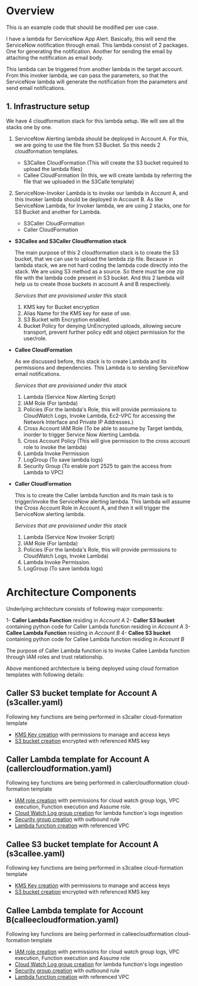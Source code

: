 
# Overview
This is an example code that should be modified per use case.  

I have a lambda for ServiceNow App Alert. Basically, this will send the ServiceNow notification through email. This lambda consist of 2 packages. One for generating the notification. Another for sending the email by 
 attaching the notification as email body.

This lambda can be triggered from another lambda in the target account. From this invoker lambda, we can pass the parameters, so that the ServiceNow lambda will generate the notification from the parameters and send
email notifications.

## 1. Infrastructure setup
We have 4 cloudformation stack for this lambda setup. We will see all the stacks one by one. 
 1. ServiceNow Alerting lambda should be deployed in Account A. For this, we are going to use the file from S3 Bucket. So this needs 2 cloudformation templates.
	- S3Callee CloudFormation (This will create the S3 bucket required to upload the lambda files)
	- Callee CloudFormation (In this, we will create lambda by referring the file that we uploaded in the S3Calle template)

 2. ServiceNow-Invoker Lambda is to invoke our lambda in Account A, and this Invoker lambda should be deployed in Account B. As like ServiceNow Lambda, for Invoker lambda, we are using 2 stacks, one for S3 Bucket and another for Lambda. 
	- S3Caller CloudFormation
	- Caller CloudFormation 

 - **S3Callee  and S3Caller Cloudformation stack**

	The main purpose of this 2 cloudformation stack is to create the S3 bucket, that we can use to upload the lambda zip file. Because in lambda stack, we are not hard coding the lambda code directly into the stack. We are using S3 method as a source. So there must be one zip file with the lambda code present in S3 bucket. And this 2 lambda will help us to create those buckets in account A and B respectively.

	*Services that are provisioned under this stack*
	1. KMS key for Bucket encryption
	2. Alias Name for the KMS key for ease of use.
	3. S3 Bucket with Encryption enabled.
	4. Bucket Policy for denying UnEncrypted uploads, allowing secure transport, prevent further policy edit and object permission for the user/role.

 - **Callee CloudFormation**

	As we discussed before, this stack is to create Lambda and its permissions and dependencies. This Lambda is to sending ServiceNow email notifications.

	*Services that are provisioned under this stack*
	1. Lambda (Service Now Alerting Script)
	2. IAM Role (For lambda)
	3. Policies (For the lambda's Role, this will provide permissions to CloudWatch Logs, Invoke Lambda, Ec2-VPC for accessing the Network Interface and Private IP Addresses.)
	4. Cross Account IAM Role (To be able to assume by Target lambda, inorder to trigger Service Now Alerting Lambda.
	5. Cross Account Policy (This will give permission to the cross account role to invoke the lambda)
	6. Lambda Invoke Permission
	7. LogGroup (To save lambda logs)
	8. Security Group (To enable port 2525 to gain the access from Lambda to VPC)

 - **Caller CloudFormation**

	This is to create the Caller lambda function and its main task is to trigger/invoke the ServiceNow alerting lambda.  This lambda will assume the Cross Account Role in Account A, and then it will trigger the ServiceNow alerting lambda.

	*Services that are provisioned under this stack*
	1. Lambda (Service Now Invoker Script)
	2. IAM Role (For lambda)
	3. Policies (For the lambda's Role, this will provide permissions to CloudWatch Logs, Invoke Lambda)
	4. Lambda Invoke Permission.
	5. LogGroup (To save lambda logs)



















# Architecture Components

Underlying architecture consists of following major components:

1- **Caller Lambda Function** residing in *Account A*
2- **Caller S3 bucket** containing python code for Caller Lambda function residing in *Account A*
3- **Callee Lambda Function** residing in *Account B*
4- **Callee S3 bucket** containing python code for Callee Lambda function residing in *Account B*

The purpose of Caller Lambda function is to invoke Callee Lambda function through IAM roles and trust relationship. 

Above mentioned architecture is being deployed using cloud formation templates with following details:

Caller S3 bucket template for Account A (s3caller.yaml)
-------------------------------------------------------------------------------------------
Following key functions are being performed in s3caller cloud-formation template

 - [KMS Key creation](https://docs.aws.amazon.com/AWSCloudFormation/latest/UserGuide/aws-resource-kms-key.html) with permissions to manage and access keys
 - [S3 bucket creation](https://docs.aws.amazon.com/AWSCloudFormation/latest/UserGuide/aws-properties-s3-bucket.html) encrypted with referenced KMS key

Caller Lambda template for Account A (callercloudformation.yaml)
-------------------------------------------------------------------------------------------
Following key functions are being performed in callercloudformation cloud-formation template

 - [IAM role creation](https://docs.aws.amazon.com/AWSCloudFormation/latest/UserGuide/aws-resource-iam-role.html) with permissions for cloud watch group logs, VPC   
   execution, Function execution and Assume role.  
 - [Cloud Watch Log group creation](https://docs.aws.amazon.com/AWSCloudFormation/latest/UserGuide/aws-resource-logs-loggroup.html) for lambda function's logs ingestion
 - [Security group creation](https://docs.aws.amazon.com/AWSCloudFormation/latest/UserGuide/aws-properties-ec2-security-group.html) with outbound rule
 - [Lambda function creation](https://docs.aws.amazon.com/AWSCloudFormation/latest/UserGuide/aws-resource-lambda-function.html) with referenced
   VPC

Callee S3 bucket template for Account A (s3callee.yaml)
-------------------------------------------------------------------------------------------
Following key functions are being performed in s3callee cloud-formation template

 - [KMS Key creation](https://docs.aws.amazon.com/AWSCloudFormation/latest/UserGuide/aws-resource-kms-key.html) with permissions to manage and access keys
 - [S3 bucket creation](https://docs.aws.amazon.com/AWSCloudFormation/latest/UserGuide/aws-properties-s3-bucket.html) encrypted with referenced KMS key

Callee Lambda template for Account B(calleecloudformation.yaml)
-------------------------------------------------------------------------------------------
Following key functions are being performed in calleecloudformation cloud-formation template

 - [IAM role creation](https://docs.aws.amazon.com/AWSCloudFormation/latest/UserGuide/aws-resource-iam-role.html) with permissions for cloud watch group logs, VPC   
   execution, Function execution and Assume role
 - [Cloud Watch Log group creation](https://docs.aws.amazon.com/AWSCloudFormation/latest/UserGuide/aws-resource-logs-loggroup.html) for lambda function's logs ingestion
 - [Security group creation](https://docs.aws.amazon.com/AWSCloudFormation/latest/UserGuide/aws-properties-ec2-security-group.html) with outbound rule
 - [Lambda function creation](https://docs.aws.amazon.com/AWSCloudFormation/latest/UserGuide/aws-resource-lambda-function.html) with referenced VPC
